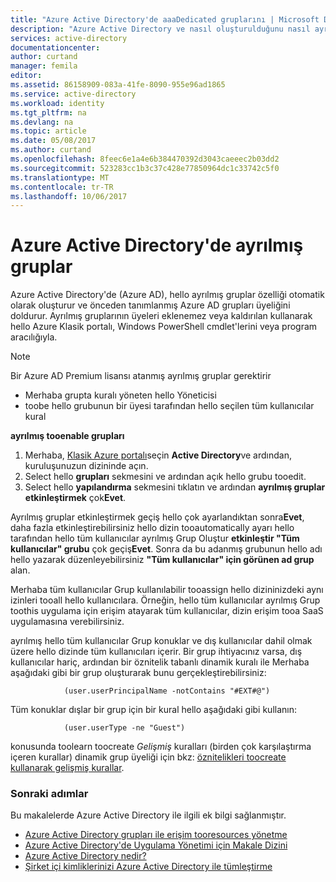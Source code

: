 ```yaml
---
title: "Azure Active Directory'de aaaDedicated gruplarını | Microsoft Docs"
description: "Azure Active Directory ve nasıl oluşturulduğunu nasıl ayrılmış gruplar işlerinde genel bakış."
services: active-directory
documentationcenter: 
author: curtand
manager: femila
editor: 
ms.assetid: 86158909-083a-41fe-8090-955e96ad1865
ms.service: active-directory
ms.workload: identity
ms.tgt_pltfrm: na
ms.devlang: na
ms.topic: article
ms.date: 05/08/2017
ms.author: curtand
ms.openlocfilehash: 8feec6e1a4e6b384470392d3043caeeec2b03dd2
ms.sourcegitcommit: 523283cc1b3c37c428e77850964dc1c33742c5f0
ms.translationtype: MT
ms.contentlocale: tr-TR
ms.lasthandoff: 10/06/2017
---
```

# <a name="dedicated-groups-in-azure-active-directory"></a>Azure Active Directory'de ayrılmış gruplar
Azure Active Directory'de (Azure AD), hello ayrılmış gruplar özelliği otomatik olarak oluşturur ve önceden tanımlanmış Azure AD grupları üyeliğini doldurur. Ayrılmış gruplarının üyeleri eklenemez veya kaldırılan kullanarak hello Azure Klasik portalı, Windows PowerShell cmdlet'lerini veya program aracılığıyla.

> [!NOTE]
> Bir Azure AD Premium lisansı atanmış ayrılmış gruplar gerektirir
>
> * Merhaba grupta kuralı yöneten hello Yöneticisi
> * toobe hello grubunun bir üyesi tarafından hello seçilen tüm kullanıcılar kural
>
>

**ayrılmış tooenable grupları**

1. Merhaba, [Klasik Azure portalı](https://manage.windowsazure.com)seçin **Active Directory**ve ardından, kuruluşunuzun dizininde açın.
2. Select hello **grupları** sekmesini ve ardından açık hello grubu tooedit.
3. Select hello **yapılandırma** sekmesini tıklatın ve ardından **ayrılmış gruplar etkinleştirmek** çok**Evet**.

Ayrılmış gruplar etkinleştirmek geçiş hello çok ayarlandıktan sonra**Evet**, daha fazla etkinleştirebilirsiniz hello dizin tooautomatically ayarı hello tarafından hello tüm kullanıcılar ayrılmış Grup Oluştur **etkinleştir "Tüm kullanıcılar" grubu** çok geçiş**Evet**. Sonra da bu adanmış grubunun hello adı hello yazarak düzenleyebilirsiniz **"Tüm kullanıcılar" için görünen ad grup** alan.

Merhaba tüm kullanıcılar Grup kullanılabilir tooassign hello dizininizdeki aynı izinleri tooall hello kullanıcılara. Örneğin, hello tüm kullanıcılar ayrılmış Grup toothis uygulama için erişim atayarak tüm kullanıcılar, dizin erişim tooa SaaS uygulamasına verebilirsiniz.

ayrılmış hello tüm kullanıcılar Grup konuklar ve dış kullanıcılar dahil olmak üzere hello dizinde tüm kullanıcıları içerir. Bir grup ihtiyacınız varsa, dış kullanıcılar hariç, ardından bir öznitelik tabanlı dinamik kuralı ile Merhaba aşağıdaki gibi bir grup oluşturarak bunu gerçekleştirebilirsiniz:

                (user.userPrincipalName -notContains "#EXT#@")

Tüm konuklar dışlar bir grup için bir kural hello aşağıdaki gibi kullanın:

                (user.userType -ne "Guest")

konusunda toolearn toocreate *Gelişmiş* kuralları (birden çok karşılaştırma içeren kurallar) dinamik grup üyeliği için bkz: [öznitelikleri toocreate kullanarak gelişmiş kurallar](active-directory-accessmanagement-groups-with-advanced-rules.md).

### <a name="next-steps"></a>Sonraki adımlar
Bu makalelerde Azure Active Directory ile ilgili ek bilgi sağlanmıştır.

* [Azure Active Directory grupları ile erişim tooresources yönetme](active-directory-manage-groups.md)
* [Azure Active Directory'de Uygulama Yönetimi için Makale Dizini](active-directory-apps-index.md)
* [Azure Active Directory nedir?](active-directory-whatis.md)
* [Şirket içi kimliklerinizi Azure Active Directory ile tümleştirme](active-directory-aadconnect.md)
